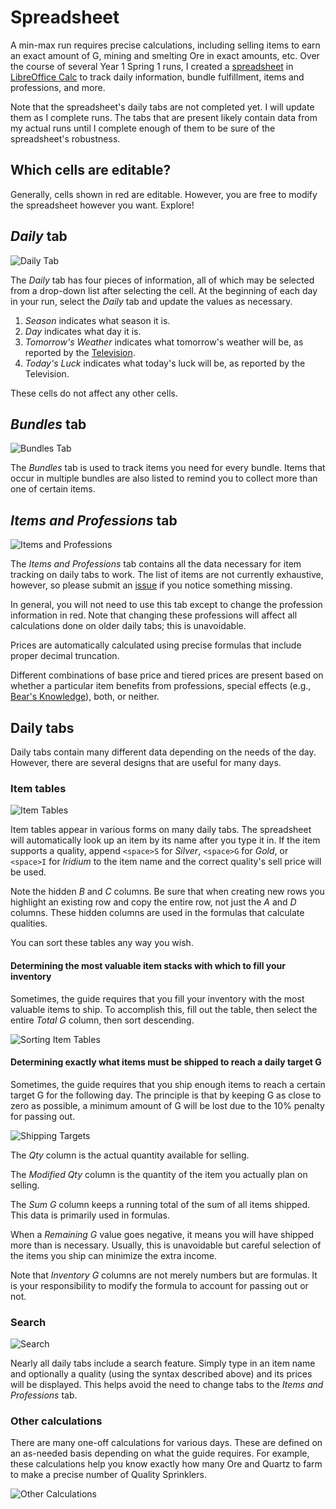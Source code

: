 # Spreadsheet

A min-max run requires precise calculations, including selling items to earn an exact amount of G, mining and smelting Ore in exact amounts, etc. Over the course of several Year 1 Spring 1 runs, I created a [spreadsheet](min-max.ods) in [LibreOffice Calc](https://www.libreoffice.org/download/download) to track daily information, bundle fulfillment, items and professions, and more.

Note that the spreadsheet's daily tabs are not completed yet. I will update them as I complete runs. The tabs that are present likely contain data from my actual runs until I complete enough of them to be sure of the spreadsheet's robustness.

## Which cells are editable?

Generally, cells shown in red are editable. However, you are free to modify the spreadsheet however you want. Explore!

## *Daily* tab

![Daily Tab](images/daily-tab.png)

The *Daily* tab has four pieces of information, all of which may be selected from a drop-down list after selecting the cell. At the beginning of each day in your run, select the *Daily* tab and update the values as necessary.

1. *Season* indicates what season it is.
2. *Day* indicates what day it is.
3. *Tomorrow's Weather* indicates what tomorrow's weather will be, as reported by the [Television](https://stardewvalleywiki.com/Television).
4. *Today's Luck* indicates what today's luck will be, as reported by the Television.

These cells do not affect any other cells.

## *Bundles* tab

![Bundles Tab](images/bundles-tab.png)

The *Bundles* tab is used to track items you need for every bundle. Items that occur in multiple bundles are also listed to remind you to collect more than one of certain items.

## *Items and Professions* tab

![Items and Professions](images/items-and-professions-tab.png)

The *Items and Professions* tab contains all the data necessary for item tracking on daily tabs to work. The list of items are not currently exhaustive, however, so please submit an [issue](https://github.com/nathan-alden-sr/stardew-valley/issues) if you notice something missing.

In general, you will not need to use this tab except to change the profession information in red. Note that changing these professions will affect all calculations done on older daily tabs; this is unavoidable.

Prices are automatically calculated using precise formulas that include proper decimal truncation.

Different combinations of base price and tiered prices are present based on whether a particular item benefits from professions, special effects (e.g., [Bear's Knowledge](https://stardewvalleywiki.com/Bear%27s_Knowledge)), both, or neither.

## Daily tabs

Daily tabs contain many different data depending on the needs of the day. However, there are several designs that are useful for many days.

### Item tables

![Item Tables](images/item-tables.png)

Item tables appear in various forms on many daily tabs. The spreadsheet will automatically look up an item by its name after you type it in. If the item supports a quality, append `<space>S` for *Silver*, `<space>G` for *Gold*, or `<space>I` for *Iridium* to the item name and the correct quality's sell price will be used.

Note the hidden *B* and *C* columns. Be sure that when creating new rows you highlight an existing row and copy the entire row, not just the *A* and *D* columns. These hidden columns are used in the formulas that calculate qualities.

You can sort these tables any way you wish.

#### Determining the most valuable item stacks with which to fill your inventory

Sometimes, the guide requires that you fill your inventory with the most valuable items to ship. To accomplish this, fill out the table, then select the entire *Total G* column, then sort descending.

![Sorting Item Tables](images/sorting-item-tables.png)

#### Determining exactly what items must be shipped to reach a daily target G

Sometimes, the guide requires that you ship enough items to reach a certain target G for the following day. The principle is that by keeping G as close to zero as possible, a minimum amount of G will be lost due to the 10% penalty for passing out.

![Shipping Targets](images/shipping-targets.png)

The *Qty* column is the actual quantity available for selling.

The *Modified Qty* column is the quantity of the item you actually plan on selling.

The *Sum G* column keeps a running total of the sum of all items shipped. This data is primarily used in formulas.

When a *Remaining G* value goes negative, it means you will have shipped more than is necessary. Usually, this is unavoidable but careful selection of the items you ship can minimize the extra income.

Note that *Inventory G* columns are not merely numbers but are formulas. It is your responsibility to modify the formula to account for passing out or not.

### Search

![Search](images/search.png)

Nearly all daily tabs include a search feature. Simply type in an item name and optionally a quality (using the syntax described above) and its prices will be displayed. This helps avoid the need to change tabs to the *Items and Professions* tab.

### Other calculations

There are many one-off calculations for various days. These are defined on an as-needed basis depending on what the guide requires. For example, these calculations help you know exactly how many Ore and Quartz to farm to make a precise number of Quality Sprinklers.

![Other Calculations](images/other-calculations.png)